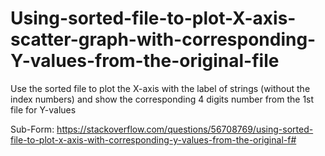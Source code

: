 # Using-sorted-file-to-plot-X-axis-scatter-graph-with-corresponding-Y-values-from-the-original-file

Use the sorted file to plot the X-axis with the label of strings (without the index numbers) and show the corresponding 4 digits number from the 1st file for Y-values

Sub-Form:
https://stackoverflow.com/questions/56708769/using-sorted-file-to-plot-x-axis-with-corresponding-y-values-from-the-original-f#
